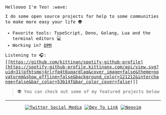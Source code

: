 <samp>
Helloooo I'm Teo! :wave: <br>

I do some open source projects for help to some communities to make more easy your life :alien: <br>

- Favorite tools: TypeScript, Deno, Golang, Lua and the terminal editors :computer: <br>
- Working in? [DPM](https://github.com/dpmland/dpm)

Listening to 🎧: <br> </samp>
[[https://github.com/kittinan/spotify-github-profile][https://spotify-github-profile.kittinanx.com/api/view.svg?uid=31jpfhtsmpj4rlrfq4t6uqardlaq&cover_image=false&theme=novatorem&show_offline=false&background_color=121212&interchange=false&bar_color=53b14f&bar_color_cover=false)]]

> :alien: You can check out some of my featured projects below

---

<div align="center">

[![Twitter Social Media](https://img.shields.io/badge/Twitter-1DA1F2?style=for-the-badge&logo=twitter&logoColor=white)](https://twitter.com/TeoDev1611)
[![Dev To Link](https://img.shields.io/badge/dev.to-0A0A0A?style=for-the-badge&logo=devdotto&logoColor=white)](https://dev.to/teodev1611)
[![Neovim](https://img.shields.io/badge/NeoVim-%2357A143.svg?&style=for-the-badge&logo=neovim&logoColor=white)](https://github.com/TeoDev1611/astro.nvim)

</div>
